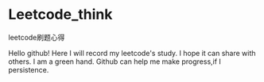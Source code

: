 # Leetcode_think

leetcode刷题心得

Hello github!
Here I will record my leetcode's study.
I hope it can share with others.
I am a green hand.
Github can help me make progress,if I persistence.

